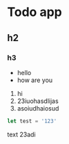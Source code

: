 # Todo app 
## h2
### h3 

- hello
- how are you

1. hi
1. 23iuohasdlijas
1. asoiudhaiosud

```js
let test = '123'
```

text 23adi 